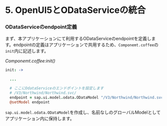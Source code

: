 <a name="productlist">5. OpenUI5とODataServiceの統合</a>
========


### ODataServiceのendpoint定義

まず、本アプリケーションにて利用するODataServiceのendpointを定義します。endpointの定義はアプリケーションで共用するため、`Componemt.coffee`の`init`内に記述します。

*Componemt.coffee:init()*
```coffeescript
init: ->
  
  ...

  # ここにOdataServiceのエンドポイントを設定します
  # /V3/Northwind/Northwind.svc/
  endpoint = sap.ui.model.odata.ODataModel "/V3/Northwind/Northwind.svc/", true
  @setModel endpoint
```
`sap.ui.model.odata.ODataModel`を作成し、名前なしのグローバルModelとしてアプリケーション内に保持します。